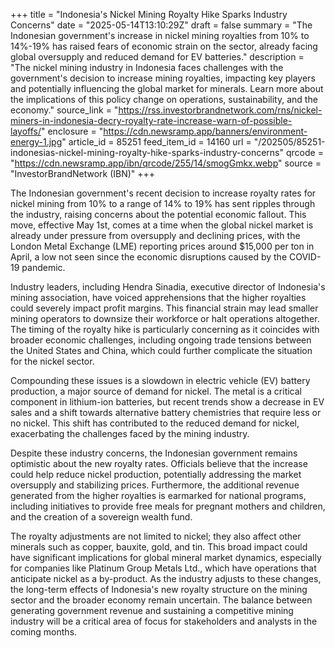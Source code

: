 +++
title = "Indonesia's Nickel Mining Royalty Hike Sparks Industry Concerns"
date = "2025-05-14T13:10:29Z"
draft = false
summary = "The Indonesian government's increase in nickel mining royalties from 10% to 14%-19% has raised fears of economic strain on the sector, already facing global oversupply and reduced demand for EV batteries."
description = "The nickel mining industry in Indonesia faces challenges with the government's decision to increase mining royalties, impacting key players and potentially influencing the global market for minerals. Learn more about the implications of this policy change on operations, sustainability, and the economy."
source_link = "https://rss.investorbrandnetwork.com/rns/nickel-miners-in-indonesia-decry-royalty-rate-increase-warn-of-possible-layoffs/"
enclosure = "https://cdn.newsramp.app/banners/environment-energy-1.jpg"
article_id = 85251
feed_item_id = 14160
url = "/202505/85251-indonesias-nickel-mining-royalty-hike-sparks-industry-concerns"
qrcode = "https://cdn.newsramp.app/ibn/qrcode/255/14/smogGmkx.webp"
source = "InvestorBrandNetwork (IBN)"
+++

<p>The Indonesian government's recent decision to increase royalty rates for nickel mining from 10% to a range of 14% to 19% has sent ripples through the industry, raising concerns about the potential economic fallout. This move, effective May 1st, comes at a time when the global nickel market is already under pressure from oversupply and declining prices, with the London Metal Exchange (LME) reporting prices around $15,000 per ton in April, a low not seen since the economic disruptions caused by the COVID-19 pandemic.</p><p>Industry leaders, including Hendra Sinadia, executive director of Indonesia's mining association, have voiced apprehensions that the higher royalties could severely impact profit margins. This financial strain may lead smaller mining operators to downsize their workforce or halt operations altogether. The timing of the royalty hike is particularly concerning as it coincides with broader economic challenges, including ongoing trade tensions between the United States and China, which could further complicate the situation for the nickel sector.</p><p>Compounding these issues is a slowdown in electric vehicle (EV) battery production, a major source of demand for nickel. The metal is a critical component in lithium-ion batteries, but recent trends show a decrease in EV sales and a shift towards alternative battery chemistries that require less or no nickel. This shift has contributed to the reduced demand for nickel, exacerbating the challenges faced by the mining industry.</p><p>Despite these industry concerns, the Indonesian government remains optimistic about the new royalty rates. Officials believe that the increase could help reduce nickel production, potentially addressing the market oversupply and stabilizing prices. Furthermore, the additional revenue generated from the higher royalties is earmarked for national programs, including initiatives to provide free meals for pregnant mothers and children, and the creation of a sovereign wealth fund.</p><p>The royalty adjustments are not limited to nickel; they also affect other minerals such as copper, bauxite, gold, and tin. This broad impact could have significant implications for global mineral market dynamics, especially for companies like Platinum Group Metals Ltd., which have operations that anticipate nickel as a by-product. As the industry adjusts to these changes, the long-term effects of Indonesia's new royalty structure on the mining sector and the broader economy remain uncertain. The balance between generating government revenue and sustaining a competitive mining industry will be a critical area of focus for stakeholders and analysts in the coming months.</p>